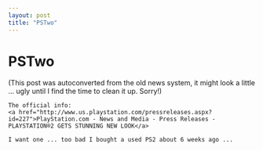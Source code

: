 ```yaml
---
layout: post
title: "PSTwo"
---
```

<h1>PSTwo</h1>
(This post was autoconverted from the old news system,
it might look a little ... ugly until I find the time
to clean it up.
Sorry!)

    The official info:
    <a href="http://www.us.playstation.com/pressreleases.aspx?id=227">PlayStation.com - News and Media - Press Releases - PLAYSTATION®2 GETS STUNNING NEW LOOK</a>
    
    I want one ... too bad I bought a used PS2 about 6 weeks ago ...
    

